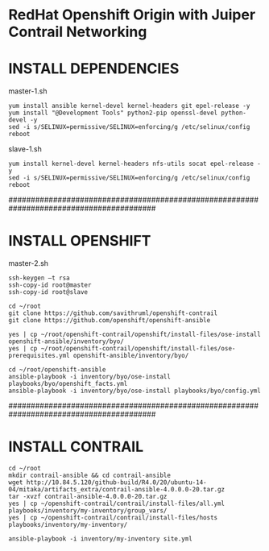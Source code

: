 # RedHat Openshift Origin with Juiper Contrail Networking

# INSTALL DEPENDENCIES

master-1.sh

    yum install ansible kernel-devel kernel-headers git epel-release -y
    yum install "@Development Tools" python2-pip openssl-devel python-devel -y
    sed -i s/SELINUX=permissive/SELINUX=enforcing/g /etc/selinux/config
    reboot

slave-1.sh

    yum install kernel-devel kernel-headers nfs-utils socat epel-release -y
    sed -i s/SELINUX=permissive/SELINUX=enforcing/g /etc/selinux/config
    reboot

#########################################################################################

# INSTALL OPENSHIFT

master-2.sh

    ssh-keygen –t rsa
    ssh-copy-id root@master
    ssh-copy-id root@slave

    cd ~/root
    git clone https://github.com/savithruml/openshift-contrail
    git clone https://github.com/openshift/openshift-ansible

    yes | cp ~/root/openshift-contrail/openshift/install-files/ose-install openshift-ansible/inventory/byo/
    yes | cp ~/root/openshift-contrail/openshift/install-files/ose-prerequisites.yml openshift-ansible/inventory/byo/

    cd ~/root/openshift-ansible
    ansible-playbook -i inventory/byo/ose-install playbooks/byo/openshift_facts.yml
    ansible-playbook -i inventory/byo/ose-install playbooks/byo/config.yml


#########################################################################################

# INSTALL CONTRAIL

    cd ~/root
    mkdir contrail-ansible && cd contrail-ansible
    wget http://10.84.5.120/github-build/R4.0/20/ubuntu-14-04/mitaka/artifacts_extra/contrail-ansible-4.0.0.0-20.tar.gz
    tar -xvzf contrail-ansible-4.0.0.0-20.tar.gz
    yes | cp ~/openshift-contrail/contrail/install-files/all.yml playbooks/inventory/my-inventory/group_vars/
    yes | cp ~/openshift-contrail/contrail/install-files/hosts playbooks/inventory/my-inventory/

    ansible-playbook -i inventory/my-inventory site.yml




